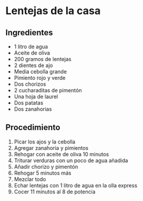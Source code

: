 # Lentejas de la casa

## Ingredientes

- 1 litro de agua
- Aceite de oliva
- 200 gramos de lentejas
- 2 dientes de ajo
- Media cebolla grande
- Pimiento rojo y verde
- Dos chorizos
- 2 cucharaditas de pimentón
- Una hoja de laurel
- Dos patatas
- Dos zanahorias

## Procedimiento

1. Picar los ajos y la cebolla
2. Agregar zanahoria y pimientos
3. Rehogar con aceite de oliva 10 minutos
4. Triturar verduras con un poco de agua añadida
5. Añadir chorizo y pimentón
6. Rehogar 5 minutos más
7. Mezclar todo
8. Echar lentejas con 1 litro de agua en la olla express
9. Cocer 11 minutos al 8 de potencia
